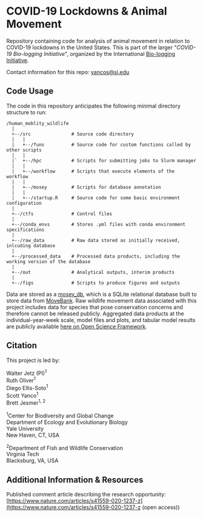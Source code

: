 # COVID-19 Lockdowns & Animal Movement

Repository containing code for analysis of animal movement in relation to COVID-19 lockdowns in the United States. This is part of the larger "*COVID-19 Bio-logging Initiative*", organized by the International [Bio-logging Initiative](www.bio-logging.net).

Contact information for this repo:  yancos@si.edu

## Code Usage

The code in this repository anticipates the following minimal directory structure to run:

```
/human_moblity_wildlife  
  |  
  +--/src               # Source code directory
  |   |   
  |   +--/funs          # Source code for custom functions called by other scripts
  |   |   
  |`  +--/hpc           # Scripts for submitting jobs to Slurm manager 
  |   | 
  |   +--/workflow      # Scripts that execute elements of the workflow
  |   |
  |   +--/mosey         # Scripts for database annotation
  |   |
  |   +--/startup.R     # Source code for some basic environment configuration
  |    
  +--/ctfs              # Control files  
  | 
  +--/conda_envs        # Stores .yml files with conda environment specifications
  |  
  +--/raw_data          # Raw data stored as initially received, inlcuding database
  |  
  +--/processed_data    # Processed data products, including the working version of the database
  |  
  +--/out               # Analytical outputs, interim products
  |  
  +--/figs              # Scripts to produce figures and outputs

```

Data are stored as a [mosey_db](https://github.com/benscarlson/mosey_db), which is a SQLite relational database built to store data from [MoveBank](www.movebank.org). Raw wildlife movement data associated with this project includes data for species that pose conservation concerns and therefore cannot be released publicly. Aggregated data products at the individual-year-week scale, model files and plots, and tabular model results are publicly available [here on Open Science Framework](https://osf.io/3ua2c/files/osfstorage).

## Citation

This project is led by:

Walter Jetz (PI)<sup>1</sup>  
Ruth Oliver<sup>1</sup>  
Diego Ellis-Soto<sup>1</sup>  
Scott Yanco<sup>1</sup>  
Brett Jesmer<sup>1, 2</sup>  

<sup>1</sup>Center for Biodiversity and Global Change  
Department of Ecology and Evolutionary Biology  
Yale University  
New Haven, CT, USA  

<sup>2</sup>Department of Fish and Wildlife Conservation  
Virginia Tech   
Blacksburg, VA, USA  

## Additional Information & Resources

Published comment article describing the research opportunity: [https://www.nature.com/articles/s41559-020-1237-z](https://www.nature.com/articles/s41559-020-1237-z (open access))
